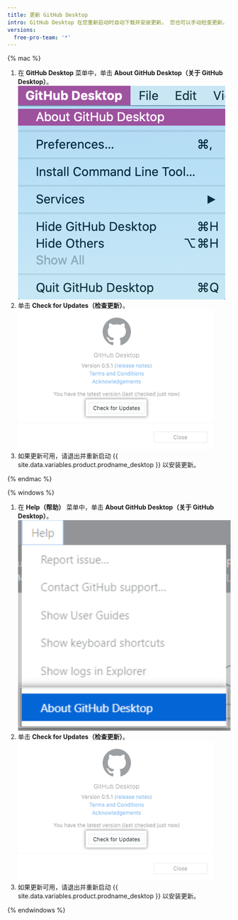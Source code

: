 ```yaml
---
title: 更新 GitHub Desktop
intro: GitHub Desktop 在您重新启动时自动下载并安装更新。 您也可以手动检查更新。
versions:
  free-pro-team: '*'
---
```


{% mac %}

1. 在 **GitHub Desktop** 菜单中，单击 **About GitHub Desktop（关于 GitHub Desktop）**。 ![关于 GitHub Desktop 菜单选项](/assets/images/help/desktop/desktop-menu-about-desktop-mac.png)
2. 单击 **Check for Updates（检查更新）**。 ![检查更新按钮](/assets/images/help/desktop/check-for-updates.png)
3. 如果更新可用，请退出并重新启动 {{ site.data.variables.product.prodname_desktop }} 以安装更新。

{% endmac %}

{% windows %}

1. 在 **Help（帮助）** 菜单中，单击 **About GitHub Desktop（关于 GitHub Desktop）**。 ![关于 GitHub Desktop 菜单选项](/assets/images/help/desktop/help-about-desktop-win.png)
2. 单击 **Check for Updates（检查更新）**。 ![检查更新按钮](/assets/images/help/desktop/check-for-updates.png)
3. 如果更新可用，请退出并重新启动 {{ site.data.variables.product.prodname_desktop }} 以安装更新。

{% endwindows %}
